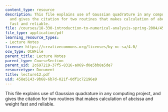 ```yaml
---
content_type: resource
description: This file explains use of Gaussian quadrature in any computing project,
  and gives the citation for two routines that makes calculation of abcissa and weight
  fast and reliable.
file: /courses/18-330-introduction-to-numerical-analysis-spring-2004/458e51439b686b7d021f0df1c72196e9_lecture12.pdf
file_type: application/pdf
learning_resource_types:
- Lecture Notes
license: https://creativecommons.org/licenses/by-nc-sa/4.0/
ocw_type: OCWFile
parent_title: Lecture Notes
parent_type: CourseSection
parent_uid: 2c697219-37f5-8316-a069-d0e5bb8a5de7
resourcetype: Document
title: lecture12.pdf
uid: 458e5143-9b68-6b7d-021f-0df1c72196e9
---
```

This file explains use of Gaussian quadrature in any computing project, and gives the citation for two routines that makes calculation of abcissa and weight fast and reliable.